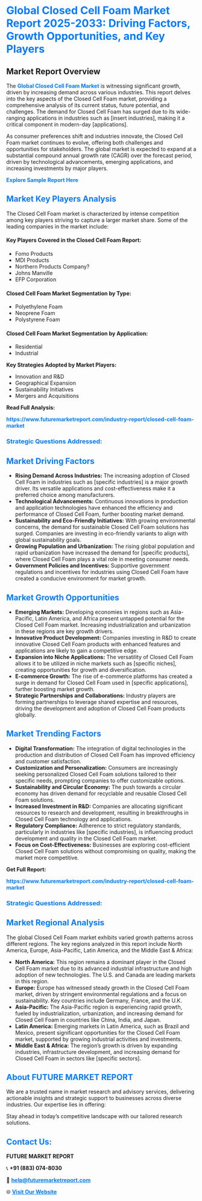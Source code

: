 <h1 style="color: #007BFF;">Global Closed Cell Foam Market Report 2025-2033: Driving Factors, Growth Opportunities, and Key Players</h1>

<section id="overview">
<h2>Market Report Overview</h2>
<p>The <a href="https://www.futuremarketreport.com/industry-report/closed-cell-foam-market" style="color: #007BFF; text-decoration: none;"><strong>Global Closed Cell Foam Market</strong></a> is witnessing significant growth, driven by increasing demand across various industries. This report delves into the key aspects of the Closed Cell Foam market, providing a comprehensive analysis of its current status, future potential, and challenges. The demand for Closed Cell Foam has surged due to its wide-ranging applications in industries such as [insert industries], making it a critical component in modern-day [applications].</p>
<p>As consumer preferences shift and industries innovate, the Closed Cell Foam market continues to evolve, offering both challenges and opportunities for stakeholders. The global market is expected to expand at a substantial compound annual growth rate (CAGR) over the forecast period, driven by technological advancements, emerging applications, and increasing investments by major players.</p>
</section>

<section id="overview">
<p><a href="https://www.futuremarketreport.com/request-sample/reportId=84245" style="color: #007BFF; text-decoration: none;"><strong>Explore Sample Report Here</strong></a></p>
</section>

<section id="key-players">
<h2 style="color: #007BFF;">Market Key Players Analysis</h2>
<p>The Closed Cell Foam market is characterized by intense competition among key players striving to capture a larger market share. Some of the leading companies in the market include:</p>
<h4>Key Players Covered in the Closed Cell Foam Report:</h4>
<ul><li>Fomo Products</li><li>MDI Products</li><li>Northern Products Company?</li><li>Johns Manville</li><li>EFP Corporation</li></ul>
<h4>Closed Cell Foam Market Segmentation by Type:</h4>
<ul><li>Polyethylene Foam</li><li>Neoprene Foam</li><li>Polystyrene Foam</li></ul>

<h4>Closed Cell Foam Market Segmentation by Application:</h4>
<ul><li>Residential</li><li>Industrial</li></ul>
<p><strong>Key Strategies Adopted by Market Players:</strong></p>
<ul>
<li>Innovation and R&D</li>
<li>Geographical Expansion</li>
<li>Sustainability Initiatives</li>
<li>Mergers and Acquisitions</li>
</ul>
</section>

<section>
<p><strong>Read Full Analysis: </strong></p><a href="https://www.futuremarketreport.com/industry-report/closed-cell-foam-market" style="color: #007BFF; text-decoration: none;"><strong>https://www.futuremarketreport.com/industry-report/closed-cell-foam-market</strong></a>
<h3 style="color: #007BFF;">Strategic Questions Addressed:</h3>
</section>

<section id="driving-factors">
<h2 style="color: #007BFF;">Market Driving Factors</h2>
<ul>
<li><strong>Rising Demand Across Industries:</strong> The increasing adoption of Closed Cell Foam in industries such as [specific industries] is a major growth driver. Its versatile applications and cost-effectiveness make it a preferred choice among manufacturers.</li>
<li><strong>Technological Advancements:</strong> Continuous innovations in production and application technologies have enhanced the efficiency and performance of Closed Cell Foam, further boosting market demand.</li>
<li><strong>Sustainability and Eco-Friendly Initiatives:</strong> With growing environmental concerns, the demand for sustainable Closed Cell Foam solutions has surged. Companies are investing in eco-friendly variants to align with global sustainability goals.</li>
<li><strong>Growing Population and Urbanization:</strong> The rising global population and rapid urbanization have increased the demand for [specific products], where Closed Cell Foam plays a vital role in meeting consumer needs.</li>
<li><strong>Government Policies and Incentives:</strong> Supportive government regulations and incentives for industries using Closed Cell Foam have created a conducive environment for market growth.</li>
</ul>
</section>

<section id="growth-opportunities">
<h2 style="color: #007BFF;">Market Growth Opportunities</h2>
<ul>
<li><strong>Emerging Markets:</strong> Developing economies in regions such as Asia-Pacific, Latin America, and Africa present untapped potential for the Closed Cell Foam market. Increasing industrialization and urbanization in these regions are key growth drivers.</li>
<li><strong>Innovative Product Development:</strong> Companies investing in R&D to create innovative Closed Cell Foam products with enhanced features and applications are likely to gain a competitive edge.</li>
<li><strong>Expansion into Niche Applications:</strong> The versatility of Closed Cell Foam allows it to be utilized in niche markets such as [specific niches], creating opportunities for growth and diversification.</li>
<li><strong>E-commerce Growth:</strong> The rise of e-commerce platforms has created a surge in demand for Closed Cell Foam used in [specific applications], further boosting market growth.</li>
<li><strong>Strategic Partnerships and Collaborations:</strong> Industry players are forming partnerships to leverage shared expertise and resources, driving the development and adoption of Closed Cell Foam products globally.</li>
</ul>
</section>

<section id="trending-factors">
<h2 style="color: #007BFF;">Market Trending Factors</h2>
<ul>
<li><strong>Digital Transformation:</strong> The integration of digital technologies in the production and distribution of Closed Cell Foam has improved efficiency and customer satisfaction.</li>
<li><strong>Customization and Personalization:</strong> Consumers are increasingly seeking personalized Closed Cell Foam solutions tailored to their specific needs, prompting companies to offer customizable options.</li>
<li><strong>Sustainability and Circular Economy:</strong> The push towards a circular economy has driven demand for recyclable and reusable Closed Cell Foam solutions.</li>
<li><strong>Increased Investment in R&D:</strong> Companies are allocating significant resources to research and development, resulting in breakthroughs in Closed Cell Foam technology and applications.</li>
<li><strong>Regulatory Compliance:</strong> Adherence to strict regulatory standards, particularly in industries like [specific industries], is influencing product development and quality in the Closed Cell Foam market.</li>
<li><strong>Focus on Cost-Effectiveness:</strong> Businesses are exploring cost-efficient Closed Cell Foam solutions without compromising on quality, making the market more competitive.</li>
</ul>
</section>

<section>
<p><strong>Get Full Report: </strong></p><a href="https://www.futuremarketreport.com/industry-report/closed-cell-foam-market" style="color: #007BFF; text-decoration: none;"><strong>https://www.futuremarketreport.com/industry-report/closed-cell-foam-market</strong></a>
<h3 style="color: #007BFF;">Strategic Questions Addressed:</h3>
</section>


<section id="regional-analysis">
<h2 style="color: #007BFF;">Market Regional Analysis</h2>
<p>The global Closed Cell Foam market exhibits varied growth patterns across different regions. The key regions analyzed in this report include North America, Europe, Asia-Pacific, Latin America, and the Middle East & Africa:</p>
<ul>
<li><strong>North America:</strong> This region remains a dominant player in the Closed Cell Foam market due to its advanced industrial infrastructure and high adoption of new technologies. The U.S. and Canada are leading markets in this region.</li>
<li><strong>Europe:</strong> Europe has witnessed steady growth in the Closed Cell Foam market, driven by stringent environmental regulations and a focus on sustainability. Key countries include Germany, France, and the U.K.</li>
<li><strong>Asia-Pacific:</strong> The Asia-Pacific region is experiencing rapid growth, fueled by industrialization, urbanization, and increasing demand for Closed Cell Foam in countries like China, India, and Japan.</li>
<li><strong>Latin America:</strong> Emerging markets in Latin America, such as Brazil and Mexico, present significant opportunities for the Closed Cell Foam market, supported by growing industrial activities and investments.</li>
<li><strong>Middle East & Africa:</strong> The region’s growth is driven by expanding industries, infrastructure development, and increasing demand for Closed Cell Foam in sectors like [specific sectors].</li>
</ul>
</section>

<footer>
<h2 style="color: #007BFF;">About FUTURE MARKET REPORT</h2>
<p>We are a trusted name in market research and advisory services, delivering actionable insights and strategic support to businesses across diverse industries. Our expertise lies in offering:</p>

<p>Stay ahead in today’s competitive landscape with our tailored research solutions.</p>

<h2 style="color: #007BFF;">Contact Us:</h2>
<p><strong>FUTURE MARKET REPORT</strong></p>
<p>📞 <strong>+91 (883) 074-8030</strong></p>
<p>📧 <strong><a href="mailto:help@futuremarketreport.com" style="color: #007BFF;">help@futuremarketreport.com</a></strong></p>
<p>🌐 <strong><a href="https://www.futuremarketreport.com/" style="color: #007BFF;">Visit Our Website</a></strong></p>
</footer>